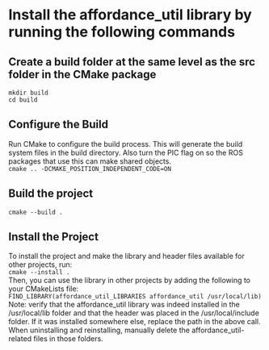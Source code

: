 # Install the affordance_util library by running the following commands
## Create a build folder at the same level as the src folder in the CMake package
`mkdir build` </br>
`cd build`
## Configure the Build
Run CMake to configure the build process. This will generate the build system files in the build directory. Also turn the PIC flag on so the ROS packages that use this can make shared objects.</br>
`cmake .. -DCMAKE_POSITION_INDEPENDENT_CODE=ON`
## Build the project
`cmake --build .`
## Install the Project
To install the project and make the library and header files available for other projects, run:</br>
`cmake --install .` </br>
Then, you can use the library in other projects by adding the following to your CMakeLists file:</br>
`FIND_LIBRARY(affordance_util_LIBRARIES affordance_util /usr/local/lib)` </br>
Note: verify that the affordance_util library was indeed installed in the /usr/local/lib folder and that the header was placed in the /usr/local/include folder. If it was installed somewhere else, replace the path in the above call. When uninstalling and reinstalling, manually delete the affordance_util-related files in those folders.
